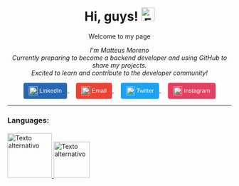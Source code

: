 <h1 align="center">
  Hi, guys!  <img src="https://github-production-user-asset-6210df.s3.amazonaws.com/24524555/238178097-766d336d-b87d-44ba-807c-c51de2bc6b4d.gif" alt="Emoji animado" width="30">
</h1>

<p align="center">
  Welcome to my page
</p>

<p align="center">
  <em>I'm Matteus Moreno</em><br>
  <em>Currently preparing to become a backend developer and using GitHub to share my projects.<br>
Excited to learn and contribute to the developer community!</em>
</p>

<p align="center">
  <a href="https://www.linkedin.com/in/matteusmoreno/">
    <button style="background-color: #2867B2; color: white; padding: 8px 12px; border: none; border-radius: 4px;">
      <img src="https://cdn-icons-png.flaticon.com/512/174/174857.png" alt="LinkedIn" width="20" height="20" style="vertical-align: middle;">
      LinkedIn
    </button>
  </a>&nbsp;&nbsp;&nbsp;

  <a href="mailto:matteus_moreno@live.com">
    <button style="background-color: #EA4335; color: white; padding: 8px 12px; border: none; border-radius: 4px;">
      <img src="https://cdn-icons-png.flaticon.com/512/732/732200.png" alt="Email" width="20" height="20" style="vertical-align: middle;">
      Email
    </button>
  </a>&nbsp;&nbsp;&nbsp;

  <a href="https://twitter.com/matteus_moreno">
    <button style="background-color: #1DA1F2; color: white; padding: 8px 12px; border: none; border-radius: 4px;">
      <img src="https://cdn-icons-png.flaticon.com/512/733/733579.png" alt="Twitter" width="20" height="20" style="vertical-align: middle;">
      Twitter
    </button>
  </a>&nbsp;&nbsp;&nbsp;

  <a href="https://www.instagram.com/matteus_moreno/">
    <button style="background-color: #E4405F; color: white; padding: 8px 12px; border: none; border-radius: 4px;">
      <img src="https://cdn-icons-png.flaticon.com/512/174/174855.png" alt="Instagram" width="20" height="20" style="vertical-align: middle;">
      Instagram
    </button>
  </a>
</p>

<hr>



<h3>Languages:</h3> <h4></h4>
<a href="https://github.com/matteusmoreno">
  <img src="https://gabrielaugusto.me/wp-content/uploads/2021/06/Java_Logo.png" alt="Texto alternativo" style="width: 100px; height: auto; border: none;">
</a>

<a href="https://github.com/matteusmoreno">
  <img src="https://cdn.icon-icons.com/icons2/2699/PNG/512/python_vertical_logo_icon_168039.png" alt="Texto alternativo" style="width: 81px; height: auto; border: none;">
</a>













